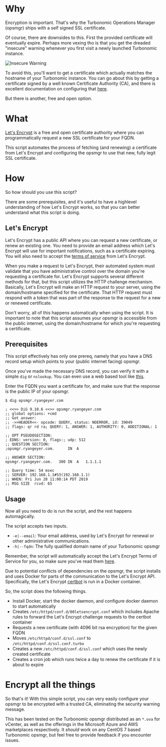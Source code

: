 # Why
Encryption is important. That's why the Turbonomic Operations Manager (opsmgr) ships with a self signed SSL certificate.

Of course, there are downsides to this. First the provided certificate will eventually expire. Perhaps more vexing tho is that you get the dreaded "insecure" warning whenever you first visit a newly launched Turbonomic instance.

![Insecure Warning](https://github.com/turbonomiclabs/turbo-opsmgr-letsencrypt/raw/master/img/insecure.png)

To avoid this, you'll want to get a certificate which actually matches the hostname of your Turbonomic instance. You can go about this by getting a certificate signed by a well known Certificate Authority (CA), and there is excellent documentation on configuring that [here](https://greencircle.vmturbo.com/docs/DOC-4630-enforcing-secure-access-for-turbonomic-centos-7).

But there is another, free and open option.

# What
[Let's Encrypt](https://letsencrypt.org/) is a free and open certificate authority where you can programmatically request a new SSL certificate for your FQDN.

This script automates the process of fetching (and renewing) a certificate from Let's Encrypt and configuring the opsmgr to use that new, fully legit SSL certificate.

# How
So how should you use this script?

There are some prerequisites, and it's useful to have a highlevel understanding of how Let's Encrypt works, so that you can better understand what this script is doing.

## Let's Encrypt
Let's Encrypt has a public API where you can request a new certificate, or renew an existing one. You need to provide an email address which Let's Encrypt will use for important notifications, such as a certificate expiring. You will also need to accept the [terms of service](https://letsencrypt.org/repository/) from Let's Encrypt.

When you make a request to Let's Encrypt, their automated system must validate that you have administrative control over the domain you're requesting a certificate for. Let's Encrypt supports several different methods for that, but this script utilizes the HTTP challenge mechanism. Basically, Let's Encrypt will make an HTTP request to your server, using the domain/hostname specified for the certificate. That HTTP request must respond with a token that was part of the response to the request for a new or renewed certificate.

Don't worry, all of this happens automatically when using the script. It is important to note that this script assumes your opsmgr is accessible from the public internet, using the domain/hostname for which you're requesting a certificate.

## Prerequisites
This script effectively has only one prereq, namely that you have a DNS record setup which points to your (public internet facing) opsmgr.

Once you've made the necessary DNS record, you can verify it with a simple `dig` or `nslookup`. You can even use a web based tool like [this](http://www.kloth.net/services/nslookup.php).

Enter the FQDN you want a certificate for, and make sure that the response is the public IP of your opsmgr.

```
$ dig opsmgr.ryangeyer.com

; <<>> DiG 9.10.6 <<>> opsmgr.ryangeyer.com
;; global options: +cmd
;; Got answer:
;; ->>HEADER<<- opcode: QUERY, status: NOERROR, id: 39049
;; flags: qr rd ra; QUERY: 1, ANSWER: 1, AUTHORITY: 0, ADDITIONAL: 1

;; OPT PSEUDOSECTION:
; EDNS: version: 0, flags:; udp: 512
;; QUESTION SECTION:
;opsmgr.ryangeyer.com.		IN	A

;; ANSWER SECTION:
opsmgr.ryangeyer.com.	300	IN	A	1.1.1.1

;; Query time: 54 msec
;; SERVER: 192.168.1.1#53(192.168.1.1)
;; WHEN: Fri Jun 28 11:00:14 PDT 2019
;; MSG SIZE  rcvd: 65
```

## Usage
Now all you need to do is run the script, and the rest happens automagically.

The script accepts two inputs.

* `-e|--email`: Your email address, used by Let's Encrypt for renewal or other administrative communications.
* `-h|--fqdn`: The fully qualified domain name of your Turbonomic opsmgr

Remember, the script will automatically accept the Let's Encrypt Terms of Service for you, so make sure you've read them [here]((https://letsencrypt.org/repository/)).

Due to potential conflicts of dependencies on the opsmgr, the script installs and uses Docker for parts of the communication to the Let's Encrypt API. Specifically, the Let's Encrypt [certbot](https://hub.docker.com/r/certbot/certbot/) is run in a Docker container.

So, the script does the following things.

* Install Docker, start the docker daemon, and configure docker daemon to start automatically
* Creates `/etc/httpd/conf.d/00letsencrypt.conf` which includes Apache rules to forward the Let's Encrypt challenge requests to the certbot container
* Requests a new certificate (with 4096 bit rsa encryption) for the given FQDN
* Moves `/etc/httpd/conf.d/ssl.conf` to `/etc/httpd/conf.d/ssl.conf.turbo`
* Creates a new `/etc/httpd/conf.d/ssl.conf` which uses the newly created certificate
* Creates a cron job which runs twice a day to renew the certificate if it is about to expire

# Encrypt all the things
So that's it! With this simple script, you can very easily configure your opsmgr to be encrypted with a trusted CA, eliminating the security warning message.

This has been tested on the Turbonomic opsmgr distributed as an `*.ova` for vCenter, as well as the offerings in the Microsoft Azure and AWS marketplaces respectively. It *should* work on any CentOS 7 based Turbonomic opsmgr, but feel free to provide feedback if you encounter issues.
